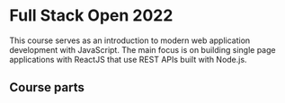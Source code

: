 # Full Stack Open 2022

This course serves as an introduction to modern web application development with JavaScript. The main focus is on building single page applications with ReactJS that use REST APIs built with Node.js.

## Course parts



